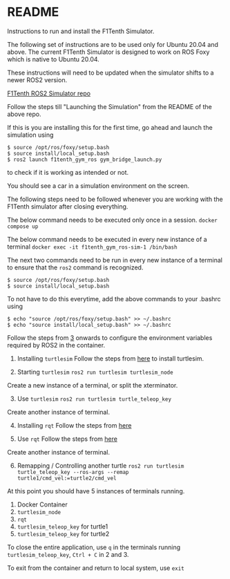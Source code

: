 # README
Instructions to run and install the F1Tenth Simulator.

The following set of instructions are to be used only for Ubuntu 20.04 and above.
The current F1Tenth Simulator is designed to work on ROS Foxy which is native to Ubuntu 20.04.

These instructions will need to be updated when the simulator shifts to a newer ROS2 version.

[F1Tenth ROS2 Simulator repo](https://github.com/f1tenth/f1tenth_gym_ros/tree/main)

Follow the steps till "Launching the Simulation" from the README of the above repo.

If this is you are installing this for the first time, go ahead and launch the simulation using 
```
$ source /opt/ros/foxy/setup.bash
$ source install/local_setup.bash
$ ros2 launch f1tenth_gym_ros gym_bridge_launch.py
```
to check if it is working as intended or not. 

You should see a car in a simulation environment on the screen.

The following steps need to be followed whenever you are working with the F1Tenth simulator after closing everything.

The below command needs to be executed only once in a session.
`docker compose up`

The below command needs to be executed in every new instance of a terminal
`docker exec -it f1tenth_gym_ros-sim-1 /bin/bash`

The next two commands need to be run in every new instance of a terminal to ensure that the `ros2` command is recognized.

```
$ source /opt/ros/foxy/setup.bash
$ source install/local_setup.bash
```

To not have to do this everytime, add the above commands to your .bashrc using
```
$ echo "source /opt/ros/foxy/setup.bash" >> ~/.bashrc
$ echo "source install/local_setup.bash" >> ~/.bashrc
```

Follow the steps from [3](https://docs.ros.org/en/foxy/Tutorials/Beginner-CLI-Tools/Configuring-ROS2-Environment.html#check-environment-variables) onwards to configure the environment variables required by ROS2 in the container.

1. Installing `turtlesim`
    Follow the steps from [here](https://docs.ros.org/en/foxy/Tutorials/Beginner-CLI-Tools/Introducing-Turtlesim/Introducing-Turtlesim.html#install-turtlesim) to install turtlesim.

2. Starting `turtlesim`
`ros2 run turtlesim turtlesim_node`

Create a new instance of a terminal, or split the xterminator.

3. Use `turtlesim`
`ros2 run turtlesim turtle_teleop_key`

Create another instance of terminal.

4. Installing `rqt`
    Follow the steps from [here](https://docs.ros.org/en/foxy/Tutorials/Beginner-CLI-Tools/Introducing-Turtlesim/Introducing-Turtlesim.html#install-rqt)

5. Use `rqt`
    Follow the steps from [here](https://docs.ros.org/en/foxy/Tutorials/Beginner-CLI-Tools/Introducing-Turtlesim/Introducing-Turtlesim.html#use-rqt)

Create another instance of terminal.

6. Remapping / Controlling another turtle
`ros2 run turtlesim turtle_teleop_key --ros-args --remap turtle1/cmd_vel:=turtle2/cmd_vel`

At this point you should have $5$ instances of terminals running.
1. Docker Container
2. `turtlesim_node`
3. `rqt`
4. `turtlesim_teleop_key` for turtle1
5. `turtlesim_teleop_key` for turtle2

To close the entire application, use `q` in the terminals running `turtlesim_teleop_key`, `Ctrl + C` in $2$ and $3$.

To exit from the container and return to local system, use `exit`
